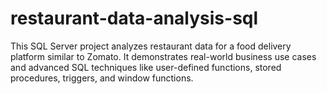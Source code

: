 # restaurant-data-analysis-sql
This SQL Server project analyzes restaurant data for a food delivery platform similar to Zomato. It demonstrates real-world business use cases and advanced SQL techniques like user-defined functions, stored procedures, triggers, and window functions.
